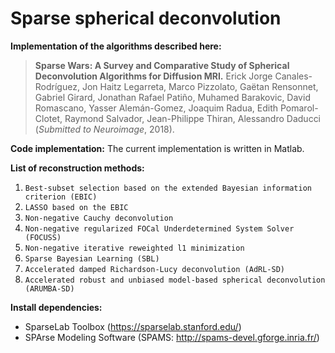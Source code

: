 # Sparse spherical deconvolution

**Implementation of the algorithms described here:**

> **Sparse Wars: A Survey and Comparative Study of Spherical Deconvolution Algorithms for Diffusion MRI.**
Erick Jorge Canales-Rodríguez, Jon Haitz Legarreta, Marco Pizzolato, Gaëtan Rensonnet, Gabriel Girard, Jonathan Rafael Patiño, Muhamed Barakovic, David Romascano, Yasser Alemán-Gomez, Joaquim Radua, Edith Pomarol-Clotet, Raymond Salvador, Jean-Philippe Thiran, Alessandro Daducci (*Submitted to Neuroimage*, 2018).

**Code implementation:**
The current implementation is written in Matlab.

**List of reconstruction methods:**
1. `Best-subset selection based on the extended Bayesian information criterion (EBIC)`
2. `LASSO based on the EBIC`
3. `Non-negative Cauchy deconvolution`
4. `Non-negative regularized FOCal Underdetermined System Solver (FOCUSS)`
5. `Non-negative iterative reweighted l1 minimization`
6. `Sparse Bayesian Learning (SBL)`
7. `Accelerated damped Richardson-Lucy deconvolution (AdRL-SD)`
8. `Accelerated robust and unbiased model-based spherical deconvolution (ARUMBA-SD)`


**Install dependencies:**
- SparseLab Toolbox (https://sparselab.stanford.edu/)
- SPArse Modeling Software (SPAMS: http://spams-devel.gforge.inria.fr/) 
